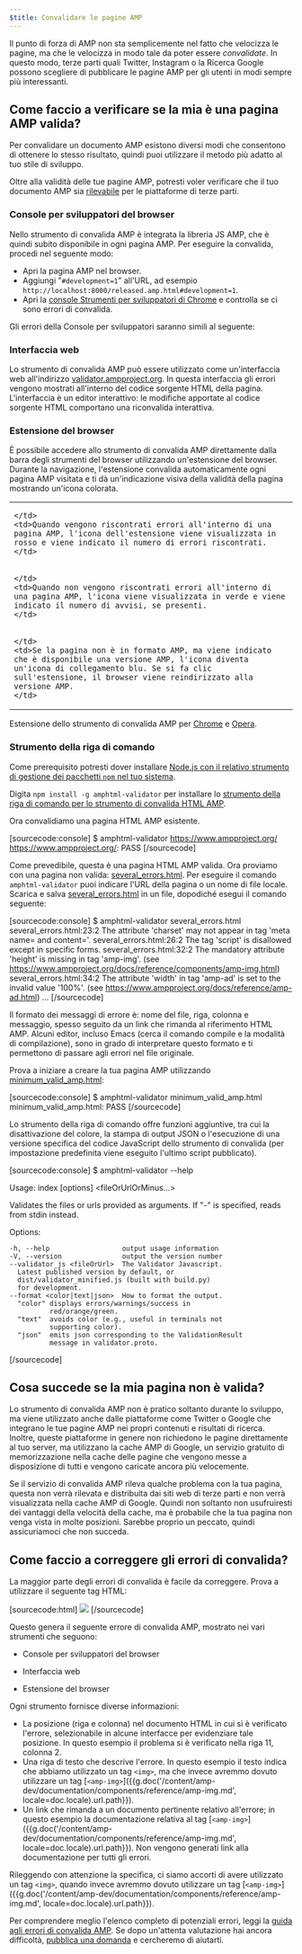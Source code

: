 ```yaml
---
$title: Convalidare le pagine AMP
---
```


Il punto di forza di AMP non sta semplicemente nel fatto che velocizza le pagine, ma che le velocizza in modo tale da poter essere *convalidate*. In questo modo, terze parti quali Twitter, Instagram o la Ricerca Google possono scegliere di pubblicare le pagine AMP per gli utenti in modi sempre più interessanti.

## Come faccio a verificare se la mia è una pagina AMP valida?

Per convalidare un documento AMP esistono diversi modi che consentono di ottenere lo stesso risultato, quindi puoi utilizzare il metodo più adatto al tuo stile di sviluppo.

Oltre alla validità delle tue pagine AMP, potresti voler verificare che il tuo documento AMP sia [rilevabile](/it/docs/fundamentals/discovery.html) per le piattaforme di terze parti.

### Console per sviluppatori del browser

Nello strumento di convalida AMP è integrata la libreria JS AMP, che è quindi subito disponibile in ogni pagina AMP. Per eseguire la convalida, procedi nel seguente modo:

  * Apri la pagina AMP nel browser.
  * Aggiungi "`#development=1`" all'URL, ad esempio `http://localhost:8000/released.amp.html#development=1`.
  * Apri la [console Strumenti per sviluppatori di Chrome](https://developers.google.com/web/tools/chrome-devtools/debug/console/) e controlla se ci sono errori di convalida.

Gli errori della Console per sviluppatori saranno simili al seguente:

<amp-img src="/static/img/docs/validator_errors.png" width="713" height="243" alt="Screenshot degli errori di convalida AMP nella console per sviluppatori di Chrome" layout="responsive"></amp-img>

### Interfaccia web

Lo strumento di convalida AMP può essere utilizzato come un'interfaccia web all'indirizzo [validator.ampproject.org](https://validator.ampproject.org/). In questa interfaccia gli errori vengono mostrati all'interno del codice sorgente HTML della pagina.
L'interfaccia è un editor interattivo: le modifiche apportate al codice sorgente HTML comportano una riconvalida interattiva.

<amp-img src="/static/img/docs/validator_web_ui.png" width="660" height="507" alt="Screenshot di validator.ampproject.org con esempi di errori." layout="responsive"></amp-img>

### Estensione del browser

È possibile accedere allo strumento di convalida AMP direttamente dalla barra degli strumenti del browser utilizzando un'estensione del browser. Durante la navigazione, l'estensione convalida automaticamente ogni pagina AMP visitata e ti dà un'indicazione visiva della validità della pagina mostrando un'icona colorata.

<table>
  <tr>
    <td>
      <amp-img src="/static/img/docs/validator_icon_invalid.png" width="20" height="20" alt="Icona AMP rossa che indica un documento AMP non valido."></amp-img>

    </td>
    <td>Quando vengono riscontrati errori all'interno di una pagina AMP, l'icona dell'estensione viene visualizzata in rosso e viene indicato il numero di errori riscontrati.
    </td>
  </tr>
  <tr>
    <td>
      <amp-img src="/static/img/docs/validator_icon_valid.png" width="20" height="20" alt="Icona AMP verde che indica un documento AMP valido."></amp-img>

    </td>
    <td>Quando non vengono riscontrati errori all'interno di una pagina AMP, l'icona viene visualizzata in verde e viene indicato il numero di avvisi, se presenti.
    </td>
  </tr>
  <tr>
    <td>
      <amp-img src="/static/img/docs/validator_icon_link.png" width="20" height="20" alt="Icona AMP blu che indica l&#39;esistenza di una variante HTML AMP, accessibile facendo clic."></amp-img>

    </td>
    <td>Se la pagina non è in formato AMP, ma viene indicato che è disponibile una versione AMP, l'icona diventa un'icona di collegamento blu. Se si fa clic sull'estensione, il browser viene reindirizzato alla versione AMP.
    </td>
  </tr>
</table>

Estensione dello strumento di convalida AMP per [Chrome](https://chrome.google.com/webstore/detail/amp-validator/nmoffdblmcmgeicmolmhobpoocbbmknc) e [Opera](https://addons.opera.com/it/extensions/details/amp-validator/?display=en).

### Strumento della riga di comando

Come prerequisito potresti dover installare <a href="https://docs.npmjs.com/getting-started/installing-node">Node.js con il relativo strumento di gestione dei pacchetti `npm` nel tuo sistema</a>.

Digita `npm install -g amphtml-validator` per installare lo [strumento della riga di comando per lo strumento di convalida HTML AMP](https://www.npmjs.com/package/amphtml-validator).

Ora convalidiamo una pagina HTML AMP esistente.

[sourcecode:console]
$ amphtml-validator https://www.ampproject.org/
https://www.ampproject.org/: PASS
[/sourcecode]

Come prevedibile, questa è una pagina HTML AMP valida. Ora proviamo con una pagina non valida: [several_errors.html](https://raw.githubusercontent.com/ampproject/amphtml/master/validator/testdata/feature_tests/several_errors.html). Per eseguire il comando `amphtml-validator` puoi indicare l'URL della pagina o un nome di file locale. Scarica e salva [several_errors.html](https://raw.githubusercontent.com/ampproject/amphtml/master/validator/testdata/feature_tests/several_errors.html) in un file, dopodiché esegui il comando seguente:

[sourcecode:console]
$ amphtml-validator several_errors.html
several_errors.html:23:2 The attribute 'charset' may not appear in tag 'meta name= and content='.
several_errors.html:26:2 The tag 'script' is disallowed except in specific forms.
several_errors.html:32:2 The mandatory attribute 'height' is missing in tag 'amp-img'. (see https://www.ampproject.org/docs/reference/components/amp-img.html)
several_errors.html:34:2 The attribute 'width' in tag 'amp-ad' is set to the invalid value '100%'. (see https://www.ampproject.org/docs/reference/amp-ad.html)
...
[/sourcecode]

Il formato dei messaggi di errore è: nome del file, riga, colonna e messaggio, spesso seguito da un link che rimanda al riferimento HTML AMP. Alcuni editor, incluso Emacs (cerca il comando compile e la modalità di compilazione), sono in grado di interpretare questo formato e ti permettono di passare agli errori nel file originale.

Prova a iniziare a creare la tua pagina AMP utilizzando [minimum_valid_amp.html](https://raw.githubusercontent.com/ampproject/amphtml/master/validator/testdata/feature_tests/minimum_valid_amp.html):

[sourcecode:console]
$ amphtml-validator minimum_valid_amp.html
minimum_valid_amp.html: PASS
[/sourcecode]

Lo strumento della riga di comando offre funzioni aggiuntive, tra cui la disattivazione del colore, la stampa di output JSON o l'esecuzione di una versione specifica del codice JavaScript dello strumento di convalida (per impostazione predefinita viene eseguito l'ultimo script pubblicato).

[sourcecode:console]
$ amphtml-validator --help

  Usage: index [options] <fileOrUrlOrMinus...>

  Validates the files or urls provided as arguments. If "-" is
  specified, reads from stdin instead.

  Options:

    -h, --help                  output usage information
    -V, --version               output the version number
    --validator_js <fileOrUrl>  The Validator Javascript.
      Latest published version by default, or
      dist/validator_minified.js (built with build.py)
      for development.
    --format <color|text|json>  How to format the output.
      "color" displays errors/warnings/success in
              red/orange/green.
      "text"  avoids color (e.g., useful in terminals not
              supporting color).
      "json"  emits json corresponding to the ValidationResult
              message in validator.proto.
[/sourcecode]

## Cosa succede se la mia pagina non è valida?

Lo strumento di convalida AMP non è pratico soltanto durante lo sviluppo, ma viene utilizzato anche dalle piattaforme come Twitter o Google che integrano le tue pagine AMP nei propri contenuti e risultati di ricerca. Inoltre, queste piattaforme in genere non richiedono le pagine direttamente al tuo server, ma utilizzano la cache AMP di Google, un servizio gratuito di memorizzazione nella cache delle pagine che vengono messe a disposizione di tutti e vengono caricate ancora più velocemente.

Se il servizio di convalida AMP rileva qualche problema con la tua pagina, questa non verrà rilevata e distribuita dai siti web di terze parti e non verrà visualizzata nella cache AMP di Google. Quindi non soltanto non usufruiresti dei vantaggi della velocità della cache, ma è probabile che la tua pagina non venga vista in molte posizioni. Sarebbe proprio un peccato, quindi assicuriamoci che non succeda.

## Come faccio a correggere gli errori di convalida?

La maggior parte degli errori di convalida è facile da correggere. Prova a utilizzare il seguente tag HTML:

[sourcecode:html]
<img src="cat.png">
[/sourcecode]

Questo genera il seguente errore di convalida AMP, mostrato nei vari strumenti che seguono:

 * Console per sviluppatori del browser
<amp-img alt="Errore AMP: Il tag &quot;img&quot; può comparire solo come discendente del tag &quot;noscript&quot;. Forse intendevi &quot;amp-img&quot;? riga 11, colonna 2" height="30" src="/static/img/docs/validator_console_imgerror.png" width="696" layout="responsive"></amp-img>

 * Interfaccia web
<amp-img alt="Errore AMP: Il tag &quot;img&quot; può comparire solo come discendente del tag &quot;noscript&quot;. Forse intendevi &quot;amp-img&quot;? riga 11, colonna 2" height="58" src="/static/img/docs/validator_webui_imgerror.png" width="676" layout="responsive"></amp-img>

 * Estensione del browser
<amp-img alt="Errore AMP: Il tag &quot;img&quot; può comparire solo come discendente del tag &quot;noscript&quot;. Forse intendevi &quot;amp-img&quot;? riga 11, colonna 2" height="108" src="/static/img/docs/validator_extension_imgerror.png" width="724" layout="responsive"></amp-img>

Ogni strumento fornisce diverse informazioni:

  * La posizione (riga e colonna) nel documento HTML in cui si è verificato l'errore, selezionabile in alcune interfacce per evidenziare tale posizione. In questo esempio il problema si è verificato nella riga 11, colonna 2.
  * Una riga di testo che descrive l'errore. In questo esempio il testo indica che abbiamo utilizzato un tag `<img>`, ma che invece avremmo dovuto utilizzare un tag [`<amp-img>`]({{g.doc('/content/amp-dev/documentation/components/reference/amp-img.md', locale=doc.locale).url.path}}).
  * Un link che rimanda a un documento pertinente relativo all'errore; in questo esempio la documentazione relativa al tag [`<amp-img>`]({{g.doc('/content/amp-dev/documentation/components/reference/amp-img.md', locale=doc.locale).url.path}}). Non vengono generati link alla documentazione per tutti gli errori.

Rileggendo con attenzione la specifica, ci siamo accorti di avere utilizzato un tag `<img>`, quando invece avremmo dovuto utilizzare un tag [`<amp-img>`]({{g.doc('/content/amp-dev/documentation/components/reference/amp-img.md', locale=doc.locale).url.path}}).

Per comprendere meglio l'elenco completo di potenziali errori, leggi la [guida agli errori di convalida AMP](/it/docs/troubleshooting/validation_errors.html).
Se dopo un'attenta valutazione hai ancora difficoltà, [pubblica una domanda](http://stackoverflow.com/questions/tagged/amp-html) e cercheremo di aiutarti.
